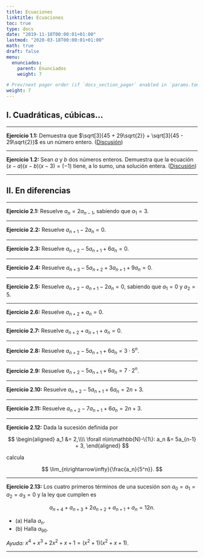 ```yaml
---
title: Ecuaciones
linktitle: Ecuaciones
toc: true
type: docs
date: "2019-11-18T00:00:01+01:00"
lastmod: "2020-03-18T00:00:01+01:00"
math: true
draft: false
menu:
  enunciados:
    parent: Enunciados
    weight: 7

# Prev/next pager order (if `docs_section_pager` enabled in `params.toml`)
weight: 7
---
```


## I. Cuadráticas, cúbicas...

---

**Ejercicio 1.1:** Demuestra que $\sqrt[3]{45 + 29\sqrt{2}} + \sqrt[3]{45 - 29\sqrt{2}}$ es un número entero. ([Discusión](/2019/11/18/enunciados-propuestos-xxv/))

---

**Ejercicio 1.2:** Sean $a$ y $b$ dos números enteros. Demuestra que la ecuación $(x - a)(x - b)(x - 3) = (-1)$ tiene, a lo sumo, una solución entera. ([Discusión](/2019/12/31/enunciados-propuestos-xxviii/))

---

## II. En diferencias

---

**Ejercicio 2.1:** Resuelve $a_{n} = 2a_{n-1}$, sabiendo que $a_1 = 3$.

---

**Ejercicio 2.2:** Resuelve $a_{n+1} - 2a_n = 0$.

---

**Ejercicio 2.3:** Resuelve $a_{n+2} - 5a_{n+1} + 6a_n = 0$.

---

**Ejercicio 2.4:** Resuelve $a_{n+3} - 5a_{n+2} + 3a_{n+1} + 9a_n = 0$.

---

**Ejercicio 2.5:** Resuelve $a_{n+2} - a_{n+1} - 2a_n = 0$, sabiendo que $a_1 = 0$ y $a_2 = 5$.

---

**Ejercicio 2.6:** Resuelve $a_{n+2} + a_n = 0$.

---

**Ejercicio 2.7:** Resuelve $a_{n+2} + a_{n+1} + a_n = 0$.

---

**Ejercicio 2.8:** Resuelve $a_{n+2} - 5a_{n+1} + 6a_n = 3\cdot 5^n$.

---

**Ejercicio 2.9:** Resuelve $a_{n+2} - 5a_{n+1} + 6a_n = 7\cdot 2^n$.

---

**Ejercicio 2.10:** Resuelve $a_{n+2} - 5a_{n+1} + 6a_n = 2n + 3$.

---

**Ejercicio 2.11:** Resuelve $a_{n+2} - 7a_{n+1} + 6a_n = 2n + 3$.

---

**Ejercicio 2.12:** Dada la sucesión definida por

$$
\begin{aligned}
a_1 &= 2,\\\\ \forall n\in\mathbb{N}-\{1\}: a_n &= 5a_{n-1} + 3,
\end{aligned}
$$

calcula

$$
\lim_{n\rightarrow\infty}{\frac{a_n}{5^n}}.
$$

---

**Ejercicio 2.13:** Los cuatro primeros términos de una sucesión son $a_0 = a_1 = a_2 = a_3 = 0$ y la ley que cumplen es

$$
a_{n+4} + a_{n+3} + 2a_{n+2} + a_{n+1} + a_n = 12n.
$$

- (a) Halla $a_n$.
- (b) Halla $a_{90}$.

*Ayuda:* $x^4 + x^3 + 2x^2 + x + 1 = (x^2 + 1)(x^2 + x + 1)$.

---
